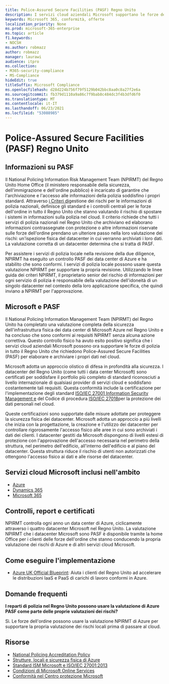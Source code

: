 ```yaml
---
title: Police-Assured Secure Facilities (PASF) Regno Unito
description: I servizi cloud aziendali Microsoft supportano le forze dell'ordine del Regno Unito che richiedono Police-Assured Secure Facilities per elaborare e archiviare i propri dati nel cloud.
keywords: Microsoft 365, conformità, offerte
localization_priority: None
ms.prod: microsoft-365-enterprise
ms.topic: article
f1.keywords:
- NOCSH
ms.author: robmazz
author: robmazz
manager: laurawi
audience: itpro
ms.collection:
- M365-security-compliance
- MS-Compliance
hideEdit: true
titleSuffix: Microsoft Compliance
ms.openlocfilehash: d28d224b756f79f5129b042bbc8aa0c8a27f2e6a
ms.sourcegitcommit: fb379d1110a9a86c7f9bab8c484dc3f4b3dfd6f0
ms.translationtype: MT
ms.contentlocale: it-IT
ms.lasthandoff: 06/23/2021
ms.locfileid: "53088985"
---
```

# <a name="police-assured-secure-facilities-pasf-united-kingdom"></a>Police-Assured Secure Facilities (PASF) Regno Unito

## <a name="about-pasf"></a>Informazioni su PASF

Il National Policing Information Risk Management Team (NPIRMT) del Regno Unito Home Office (il ministero responsabile della sicurezza, dell'immigrazione e dell'ordine pubblico) è incaricato di garantire che l'archiviazione e l'accesso alle informazioni della polizia soddisfino i propri standard. Attraverso [i Criteri di](http://library.college.police.uk/docs/APP-National-Policing-Information-Risk-Management-Policy.pdf)gestione dei rischi per le informazioni di polizia nazionali, definisce gli standard e i controlli centrali per le forze dell'ordine in tutto il Regno Unito che stanno valutando il rischio di spostare i sistemi in informazioni sulla polizia nel cloud. Il criterio richiede che tutti i servizi di polizia nazionali nel Regno Unito che archiviano ed elaborano informazioni contrassegnate con protezione o altre informazioni riservate sulle forze dell'ordine prendano un ulteriore passo nella loro valutazione dei rischi: un'ispezione fisica del datacenter in cui verranno archiviati i loro dati. La valutazione corretta di un datacenter determina che si tratta di PASF.

Per assistere i servizi di polizia locale nella revisione della due diligence, NPIRMT ha eseguito un controllo PASF dei data center di Azure e ha stabilito che sono conformi. I servizi di polizia locale possono usare questa valutazione NPIRMT per supportare la propria revisione. Utilizzando le linee guida dei criteri NPIRMT, il proprietario senior del rischio di informazioni per ogni servizio di polizia è responsabile della valutazione dell'idoneità di un singolo datacenter nel contesto della loro applicazione specifica, che quindi inviano a NPIRMT per l'approvazione.

## <a name="microsoft-and-pasf"></a>Microsoft e PASF

Il National Policing Information Management Team (NPIRMT) del Regno Unito ha completato una valutazione completa della sicurezza dell'infrastruttura fisica dei data center di Microsoft Azure nel Regno Unito e ha concluso che sono conformi ai requisiti NPIRMT senza alcuna azione correttiva. Questo controllo fisico ha avuto esito positivo significa che i servizi cloud aziendali Microsoft possono ora supportare le forze di polizia in tutto il Regno Unito che richiedono Police-Assured Secure Facilities (PASF) per elaborare e archiviare i propri dati nel cloud.

Microsoft adotta un approccio olistico di difesa in profondità alla sicurezza. I datacenter del Regno Unito (come tutti i [](https://azure.microsoft.com/overview/trusted-cloud/) data center Microsoft) sono certificati per soddisfare il portfolio più completo di standard riconosciuti a livello internazionale di qualsiasi provider di servizi cloud e soddisfano costantemente tali requisiti. Questa conformità include la certificazione per l'implementazione degli standard [ISO/IEC 27001 Information Security Management e](offering-iso-27001.md) del Codice di procedura [ISO/IEC 27018](offering-iso-27018.md)per la protezione dei dati personali nel cloud.

Queste certificazioni sono supportate dalle misure adottate per proteggere la sicurezza fisica dei datacenter. Microsoft adotta un approccio a più livelli che inizia con la progettazione, la creazione e l'utilizzo dei datacenter per controllare rigorosamente l'accesso fisico alle aree in cui sono archiviati i dati dei clienti. I datacenter gestiti da Microsoft dispongono di livelli estesi di protezione con l'approvazione dell'accesso necessaria nel perimetro della struttura, nel perimetro dell'edificio, all'interno dell'edificio e al piano del datacenter. Questa struttura riduce il rischio di utenti non autorizzati che ottengono l'accesso fisico ai dati e alle risorse del datacenter.

## <a name="microsoft-in-scope-cloud-services"></a>Servizi cloud Microsoft inclusi nell'ambito

- [Azure](https://gallery.technet.microsoft.com/Overview-of-Azure-c1be3942)
- [Dynamics 365](https://download.microsoft.com/download/E/1/9/E1977163-7A86-4812-AC18-C03ADC958AAF/Microsoft_Dynamics_365_Cloud_Service_Compliance_Datasheet.pdf)
- [Microsoft 365](https://servicetrust.microsoft.com/ViewPage/TrustDocuments?command=Download&downloadType=Document&downloadId=9f756cce-b15d-45a9-94d7-6a583dee4401&docTab=6d000410-c9e9-11e7-9a91-892aae8839ad_Compliance_Guides)

## <a name="audits-reports-and-certificates"></a>Controlli, report e certificati

NPIRMT controlla ogni anno un data center di Azure, ciclicamente attraverso i quattro datacenter Microsoft nel Regno Unito. La valutazione NPIRMT che i datacenter Microsoft sono PASF è disponibile tramite la home Office per i clienti delle forze dell'ordine che stanno conducendo la propria valutazione dei rischi di Azure e di altri servizi cloud Microsoft.

## <a name="how-to-implement"></a>Come eseguire l'implementazione

- [Azure UK Official Blueprint](/azure/governance/blueprints/samples/ukofficial-uknhs): Aiuta i clienti del Regno Unito ad accelerare le distribuzioni IaaS e PaaS di carichi di lavoro conformi in Azure.

## <a name="frequently-asked-questions"></a>Domande frequenti

**I reparti di polizia nel Regno Unito possono usare la valutazione di Azure PASF come parte delle proprie valutazioni dei rischi?**

Sì. Le forze dell'ordine possono usare la valutazione NPIRMT di Azure per supportare la propria valutazione dei rischi locali prima di passare al cloud.

## <a name="resources"></a>Risorse

- [National Policing Accreditation Policy](http://library.college.police.uk/docs/APP-National-Policing-Accreditation-Policy-2013.pdf)
- [Strutture, locali e sicurezza fisica di Azure](https://azure.microsoft.com/blog/azure-layered-approach-to-physical-security/)
- [Standard ISM Microsoft e ISO/IEC 27001:2013](offering-iso-27001.md)
- [Condizioni di Microsoft Online Services](https://www.microsoftvolumelicensing.com/DocumentSearch.aspx?Mode=3&DocumentTypeId=31)
- [Conformità nel Centro protezione Microsoft](https://www.microsoft.com/trust-center/compliance/compliance-overview)
